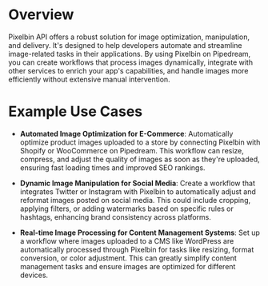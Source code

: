 # Overview

Pixelbin API offers a robust solution for image optimization, manipulation, and delivery. It's designed to help developers automate and streamline image-related tasks in their applications. By using Pixelbin on Pipedream, you can create workflows that process images dynamically, integrate with other services to enrich your app's capabilities, and handle images more efficiently without extensive manual intervention.

# Example Use Cases

- **Automated Image Optimization for E-Commerce**: Automatically optimize product images uploaded to a store by connecting Pixelbin with Shopify or WooCommerce on Pipedream. This workflow can resize, compress, and adjust the quality of images as soon as they're uploaded, ensuring fast loading times and improved SEO rankings.

- **Dynamic Image Manipulation for Social Media**: Create a workflow that integrates Twitter or Instagram with Pixelbin to automatically adjust and reformat images posted on social media. This could include cropping, applying filters, or adding watermarks based on specific rules or hashtags, enhancing brand consistency across platforms.

- **Real-time Image Processing for Content Management Systems**: Set up a workflow where images uploaded to a CMS like WordPress are automatically processed through Pixelbin for tasks like resizing, format conversion, or color adjustment. This can greatly simplify content management tasks and ensure images are optimized for different devices.
